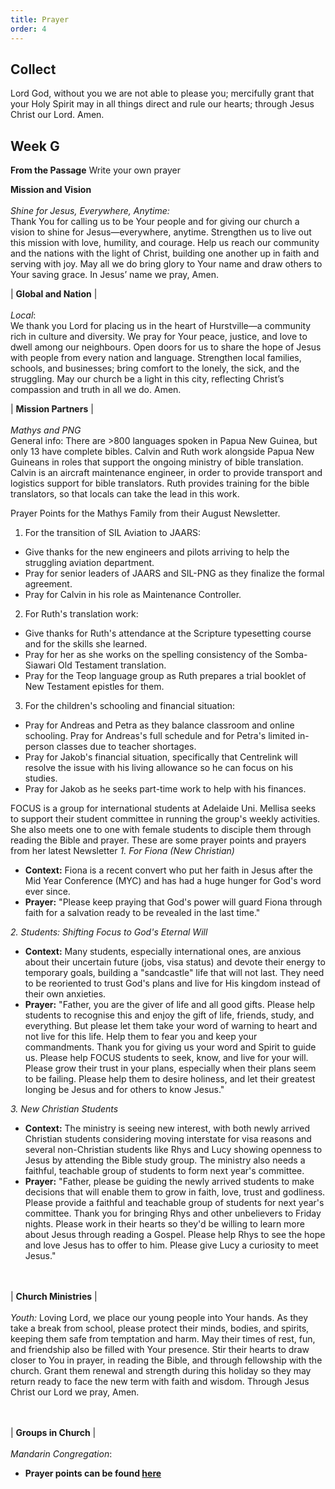 ```yaml
---
title: Prayer
order: 4
---
```


## Collect
Lord God, without you we are not able to please you; mercifully grant that your Holy Spirit may in all things direct and rule our hearts; through Jesus Christ our Lord. Amen.

## Week G


**From the Passage**
Write your own prayer

**Mission and Vision** 
<br><br> *Shine for Jesus, Everywhere, Anytime:*  
Thank You for calling us to be Your people and for giving our church a vision to shine for Jesus—everywhere, anytime. Strengthen us to live out this mission with love, humility, and courage. Help us reach our community and the nations with the light of Christ, building one another up in faith and serving with joy. May all we do bring glory to Your name and draw others to Your saving grace.
In Jesus’ name we pray, Amen.


| **Global and Nation** |
<br><br> *Local*:  
We thank you Lord  for placing us in the heart of Hurstville—a community rich in culture and diversity. We pray for Your peace, justice, and love to dwell among our neighbours. Open doors for us to share the hope of Jesus with people from every nation and language. Strengthen local families, schools, and businesses; bring comfort to the lonely, the sick, and the struggling. May our church be a light in this city, reflecting Christ’s compassion and truth in all we do. Amen.


| **Mission Partners** |
<br><br> *Mathys and PNG*  
General info: There are >800 languages spoken in Papua New Guinea, but only 13 have complete bibles. Calvin and Ruth work alongside Papua New Guineans in roles that support the ongoing ministry of bible translation. Calvin is an aircraft maintenance engineer, in order to provide transport and logistics support for bible translators. Ruth provides training for the bible translators, so that locals can take the lead in this work. 

Prayer Points for the Mathys Family from their August Newsletter. 

1. For the transition of SIL Aviation to JAARS:
- Give thanks for the new engineers and pilots arriving to help the struggling aviation department.
- Pray for senior leaders of JAARS and SIL-PNG as they finalize the formal agreement.
- Pray for Calvin in his role as Maintenance Controller.

2. For Ruth's translation work:
- Give thanks for Ruth's attendance at the Scripture typesetting course and for the skills she learned.
- Pray for her as she works on the spelling consistency of the Somba-Siawari Old Testament translation.
- Pray for the Teop language group as Ruth prepares a trial booklet of New Testament epistles for them.

3. For the children's schooling and financial situation:
- Pray for Andreas and Petra as they balance classroom and online schooling. Pray for Andreas's full schedule and for Petra's limited in-person classes due to teacher shortages.
- Pray for Jakob's financial situation, specifically that Centrelink will resolve the issue with his living allowance so he can focus on his studies.
- Pray for Jakob as he seeks part-time work to help with his finances.











FOCUS is a group for international students at Adelaide Uni. Mellisa seeks to support their student committee in running the group's weekly activities. She also meets one to one with female students to disciple them through reading the Bible and prayer. These are some prayer points and prayers from her latest Newsletter
*1.  For Fiona (New Christian)*
- **Context:** Fiona is a recent convert who put her faith in Jesus after the Mid Year Conference (MYC) and has had a huge hunger for God's word ever since. 
- **Prayer:** "Please keep praying that God's power will guard Fiona through faith for a salvation ready to be revealed in the last time."

*2. Students: Shifting Focus to God's Eternal Will*
- **Context:** Many students, especially international ones, are anxious about their uncertain future (jobs, visa status) and devote their energy to temporary goals, building a "sandcastle" life that will not last. They need to be reoriented to trust God's plans and live for His kingdom instead of their own anxieties.
- **Prayer:** "Father, you are the giver of life and all good gifts. Please help students to recognise this and enjoy the gift of life, friends, study, and everything. But please let them take your word of warning to heart and not live for this life. Help them to fear you and keep your commandments. Thank you for giving us your word and Spirit to guide us. Please help FOCUS students to seek, know, and live for your will. Please grow their trust in your plans, especially when their plans seem to be failing. Please help them to desire holiness, and let their greatest longing be Jesus and for others to know Jesus."

*3. New Christian Students* 
- **Context:** The ministry is seeing new interest, with both newly arrived Christian students considering moving interstate for visa reasons and several non-Christian students like Rhys and Lucy showing openness to Jesus by attending the Bible study group. The ministry also needs a faithful, teachable group of students to form next year's committee.
- **Prayer:** "Father, please be guiding the newly arrived students to make decisions that will enable them to grow in faith, love, trust and godliness. Please provide a faithful and teachable group of students for next year's committee. Thank you for bringing Rhys and other unbelievers to Friday nights. Please work in their hearts so they'd be willing to learn more about Jesus through reading a Gospel. Please help Rhys to see the hope and love Jesus has to offer to him. Please give Lucy a curiosity to meet Jesus."

<br><br> | **Church Ministries** | <br><br> *Youth:*
Loving Lord, we place our young people into Your hands. As they take a break from school, please protect their minds, bodies, and spirits, keeping them safe from temptation and harm. May their times of rest, fun, and friendship also be filled with Your presence. Stir their hearts to draw closer to You in prayer, in reading the Bible, and through fellowship with the church. Grant them renewal and strength during this holiday so they may return ready to face the new term with faith and wisdom. Through Jesus Christ our Lord we pray, Amen.

<br><br>| **Groups in Church** | <br><br> *Mandarin Congregation*:




- **Prayer points can be found [here](https://stgeorgeshurstville.org.au/prayer)**
